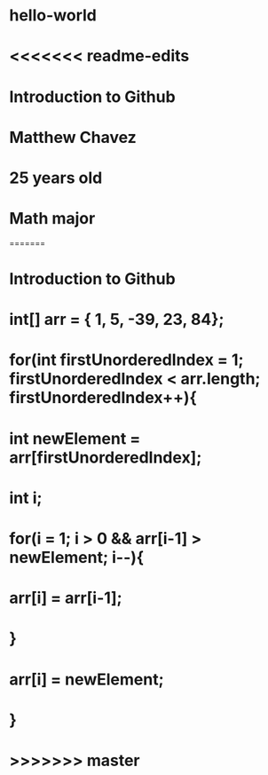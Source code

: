 # hello-world
# <<<<<<< readme-edits
# Introduction to Github
# Matthew Chavez
# 25 years old
# Math major
=======
# Introduction to Github
#
# int[] arr = { 1, 5, -39, 23, 84};
#
# for(int firstUnorderedIndex = 1; firstUnorderedIndex < arr.length; firstUnorderedIndex++){
#  int newElement = arr[firstUnorderedIndex];
#  int i;
#  for(i = 1; i > 0 && arr[i-1] > newElement; i--){
#    arr[i] = arr[i-1];
#    }
#   arr[i] = newElement;
#  }
# >>>>>>> master
